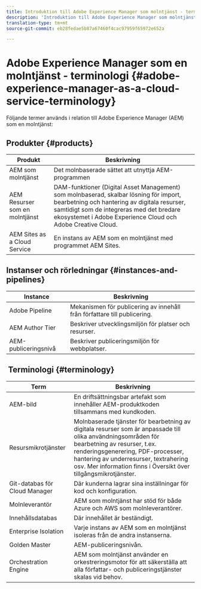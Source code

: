 ```yaml
---
title: Introduktion till Adobe Experience Manager som molntjänst - terminologi
description: 'Introduktion till Adobe Experience Manager som molntjänst - terminologi. '
translation-type: tm+mt
source-git-commit: eb28fedae5b87a67460f4cac97959f65972e652a

---
```



# Adobe Experience Manager som en molntjänst - terminologi {#adobe-experience-manager-as-a-cloud-service-terminology}

Följande termer används i relation till Adobe Experience Manager (AEM) som en molntjänst:

## Produkter {#products}

| Produkt | Beskrivning |
|---|---|
| AEM som molntjänst | Det molnbaserade sättet att utnyttja AEM-programmen |
| AEM Resurser som en molntjänst | DAM-funktioner (Digital Asset Management) som molnbaserad, skalbar lösning för import, bearbetning och hantering av digitala resurser, samtidigt som de integreras med det bredare ekosystemet i Adobe Experience Cloud och Adobe Creative Cloud. |
| AEM Sites as a Cloud Service | En instans av AEM som en molntjänst med programmet AEM Sites. |

## Instanser och rörledningar {#instances-and-pipelines}

| Instance | Beskrivning |
|---|---|
| Adobe Pipeline | Mekanismen för publicering av innehåll från författare till publicering. |
| AEM Author Tier | Beskriver utvecklingsmiljön för platser och resurser. |
| AEM-publiceringsnivå | Beskriver publiceringsmiljön för webbplatser. |


<!-- This section of the table must be alphabetic -->

##  Terminologi {#terminology}

| Term | Beskrivning |
|---|---|
| AEM-bild | En driftsättningsbar artefakt som innehåller AEM-produktkoden tillsammans med kundkoden. |
| Resursmikrotjänster | Molnbaserade tjänster för bearbetning av digitala resurser som är anpassade till olika användningsområden för bearbetning av resurser, t.ex. renderingsgenerering, PDF-processer, hantering av underresurser, textrahering osv. Mer information finns i Översikt över [](/help/assets/asset-microservices-overview.md)tillgångsmikrotjänster. |
| Git-databas för Cloud Manager | Där kunderna lagrar sina inställningar för kod och konfiguration. |
| Molnleverantör | AEM som molntjänst har stöd för både Azure och AWS som molnleverantörer. |
| Innehållsdatabas | Där innehållet är beständigt. |
| Enterprise Isolation | Varje instans av AEM som en molntjänst isoleras från de andra instanserna. |
| Golden Master | AEM-publiceringsnivån. |
| Orchestration Engine | AEM som molntjänst använder en orkestreringsmotor för att säkerställa att alla författar- och publiceringstjänster skalas vid behov. |
